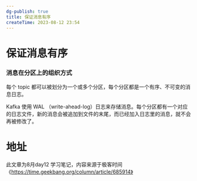 ```yaml
---
dg-publish: true
title: 保证消息有序
createTime: 2023-08-12 23:54  
---
```


# 保证消息有序

### 消息在分区上的组织方式

每个 topic 都可以被划分为一个或多个分区，每个分区都是一个有序、不可变的消息日志。

Kafka 使用 WAL （write-ahead-log）日志来存储消息。每个分区都有一个对应的日志文件，新的消息会被追加到文件的末尾，而已经加入日志里的消息，就不会再被修改了。



# 地址 

此文章为8月day12 学习笔记，内容来源于极客时间《https://time.geekbang.org/column/article/685914》